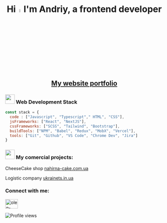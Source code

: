 <h1 align="center">Hi<img src="https://media.giphy.com/media/hvRJCLFzcasrR4ia7z/giphy.gif" width="5%">I'm Andriy, a frontend developer</h1>
<h2 align="center"><a href="https://andriynosov.com/" target="_blank" rel="noreferrer">My website portfolio</a></h2>


### <img src="https://emojis.slackmojis.com/emojis/images/1531849430/4246/blob-sunglasses.gif?1531849430" width="30"/> Web Development Stack

```javascript
const stack = {
  code : ["Javascript", "Typescript"," HTML", "CSS"],
  jsFrameworks: ["React", "NextJS"],
  cssFrameworks: ["SCSS", "Tailwind", "Bootstrap"],
  buildTools: ["NPM", "Babel", "Redux", "MobX", "Vercel"],
  tools: ["Git", "Github", "VS Code", "Chrome Dev", "Jira"]
}
```

### <img src="https://media.giphy.com/media/WUlplcMpOCEmTGBtBW/giphy.gif" width="30"> My comercial projects:

CheeseCake shop [nahirna-cake.com.ua](https://nahirna-cake.com.ua/)

Logistic company [ukrainets.in.ua](https://www.ukrainets.in.ua/)

<h3 align="left">Connect with me:</h3>
<p align="left">
<a href="https://www.linkedin.com/in/andriy-nosov/" target="blank"><img align="center" src="https://raw.githubusercontent.com/rahuldkjain/github-profile-readme-generator/master/src/images/icons/Social/linked-in-alt.svg" alt="oleg-vetrov-a580b5238" height="30" width="40" /></a>
</p>


![Profile views](https://gpvc.arturio.dev/nosovandriy)
